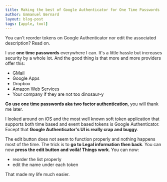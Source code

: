 ```yaml
---
title: Making the best of Google Authenticator for One Time Passwords
author: Emmanuel Bernard
layout: blog-post
tags: [apple, tool]
---
```

You can't reorder tokens on Google Authenticator nor edit the associated
description? Read on.

I use **one time passwords** everywhere I can. It's a little hassle but increases
security by a whole lot. And the good thing is that more and more providers
offer this:

- GMail
- Google Apps
- Dropbox
- Amazon Web Services
- Your company if they are not too dinosaur-y

**Go use one time passwords aka two factor authentication**, you will thank me
later.

I looked around on iOS and the most well known soft token application that
supports both time based and event based tokens is Google Authenticator.
Except that **Google Authenticator's UI is really crap and buggy**.

The edit button does not seem to function properly and nothing happens most of
the time. The trick is to **go to Legal information then back**. You can now **press
the edit button and voilà! Things work**. You can now:

- reorder the list properly
- edit the name under each token

That made my life much easier.

